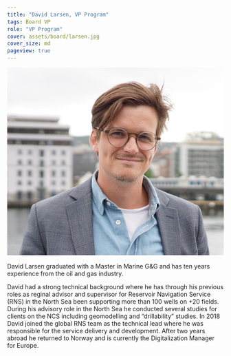 ```yaml
---
title: "David Larsen, VP Program"
tags: Board VP
role: "VP Program"
cover: assets/board/larsen.jpg
cover_size: md
pageview: true
---
```

<img class="image image--md circle shadow center" src="/assets/board/larsen.jpg"/>


David Larsen graduated with a Master in Marine G&G and has ten years experience from the oil and gas industry. 
<!--more-->
David had a strong technical background where he has through his previous roles as reginal advisor and supervisor for Reservoir Navigation Service (RNS) in the North Sea been supporting more than 100 wells on +20 fields. During his advisory role in the North Sea he conducted several studies for clients on the NCS including geomodelling and “drillability” studies. In 2018 David joined the global RNS team as the technical lead where he was responsible for the service delivery and development. After two years abroad he returned to Norway and is currently the Digitalization Manager for Europe.